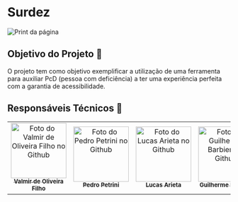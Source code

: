 #  Surdez

<img src="./imgs-readme/readme-img.png" alt="Print da página">

<br>


## Objetivo do Projeto 🎯
O projeto tem como objetivo exemplificar a utilização de uma ferramenta para auxiliar PcD (pessoa com deficiência) a ter uma experiência perfeita com a garantia de acessibilidade. 

## Responsáveis Técnicos 🤝

<table>
  <tr>
    <td align="center">
      <a href="https://github.com/VALMIR-DE-OLIVEIRA-FILHO">
        <img src="https://avatars.githubusercontent.com/u/79705680?v=4" width="125px;" alt="Foto do Valmir de Oliveira Filho no Github"/><br>
        <sub>
          <b style="font-size: 13px;">Valmir de Oliveira Filho</b>
        </sub>
      </a>
    </td>
    <td align="center">
      <a href="https://github.com/petrinks">
        <img src="https://avatars.githubusercontent.com/u/86475274?v=4" width="125px;" alt="Foto do Pedro Petrini no Github"/><br>
        <sub>
          <b style="font-size: 13px;">Pedro Petrini</b>
        </sub>
      </a>
    </td>
    <td align="center">
      <a href="https://github.com/olucaspk">
        <img src="https://avatars.githubusercontent.com/u/21092825?v=4" width="125px;" alt="Foto do Lucas Arieta no Github"/><br>
        <sub>
          <b style="font-size: 13px;">Lucas Arieta</b>
        </sub>
      </a>
    </td>
    <td align="center">
      <a href="https://github.com/Guibarbieri2006">
        <img src="https://avatars.githubusercontent.com/u/93358510?v=4" width="125px;" alt="Foto do Guilherme Barbieri no Github"/><br>
        <sub>
          <b style="font-size: 13px;">Guilherme Barbieri</b>
        </sub>
      </a>
    </td>